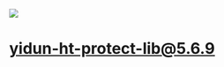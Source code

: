[![](https://jitpack.io/v/LnpUpmQ/yidun-ht-protect-lib.svg)](https://jitpack.io/#LnpUpmQ/yidun-ht-protect-lib)

# yidun-ht-protect-lib@5.6.9
